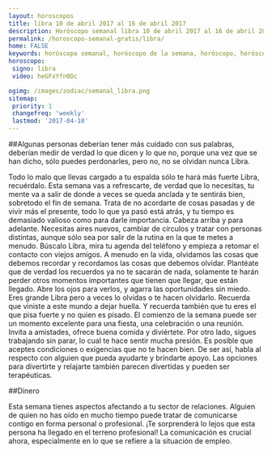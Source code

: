 ```yaml
---
layout: horoscopos
title: libra 10 de abril 2017 al 16 de abril 2017 
description: Horóscopo semanal libra 10 de abril 2017 al 16 de abril 2017. Algunas personas deberían tener más cuidado con sus palabras, deberían medir de verdad lo que dicen y lo que no, porque una vez que se han dicho, sólo puedes perdonarles, pero no, no se olvidan nunca libra.
permalink: /horoscopo-semanal-gratis/libra/
home: FALSE
keywords: horóscopo semanal, horóscopo de la semana, horóscopo, horóscopo gratis,horóscopos, horóscopo esperanza gracia, horoscopos libra la semana, horóscopos gratis, Tarot, Astrologia, Zodíaco, libra, horoscopo gratis
horoscopo:
 signo: libra
 video: heGFxYfn0Dc

ogimg: /images/zodiac/semanal_libra.png
sitemap:
 priority: 1
 changefreq: 'weekly'
 lastmod: '2017-04-10'
---
```




##Algunas personas deberían tener más cuidado con sus palabras, deberían medir de verdad lo que dicen y lo que no, porque una vez que se han dicho, sólo puedes perdonarles, pero no, no se olvidan nunca Libra.

Todo lo malo que llevas cargado a tu espalda sólo te hará más fuerte Libra, recuérdalo. Esta semana vas a refrescarte, de verdad que lo necesitas, tu mente va a salir de donde a veces se queda anclada y te sentirás bien, sobretodo el fin de semana. Trata de no acordarte de cosas pasadas y de vivir más el presente, todo lo que ya pasó está atrás, y tu tiempo es demasiado valioso como para darle importancia. Cabeza arriba y para adelante. Necesitas aires nuevos, cambiar de círculos y tratar con personas distintas, aunque sólo sea por salir de la rutina en la que te metes a menudo. Búscalo Libra, mira tu agenda del teléfono y empieza a retomar el contacto con viejos amigos. A menudo en la vida, olvidamos las cosas que debemos recordar y recordamos las cosas que debemos olvidar. Plantéate que de verdad los recuerdos ya no te sacarán de nada, solamente te harán perder otros momentos importantes que tienen que llegar, que están llegado. Abre los ojos para verlos, y agarra las oportunidades sin miedo. Eres grande Libra pero a veces lo olvidas o te hacen olvidarlo. Recuerda que viniste a este mundo a dejar huella. Y recuerda también que tu eres el que pisa fuerte y no quien es pisado.
El comienzo de la semana puede ser un momento excelente para una fiesta, una celebración o una reunión. Invita a amistades, ofrece buena comida y diviértete. Por otro lado, sigues trabajando sin parar, lo cual te hace sentir mucha presión. Es posible que aceptes condiciones o exigencias que no te hacen bien. De ser así, habla al respecto con alguien que pueda ayudarte y brindarte apoyo. Las opciones para divertirte y relajarte también parecen divertidas y pueden ser terapéuticas.

##Dinero

Esta semana tienes aspectos afectando a tu sector de relaciones. Alguien de quien no has oído en mucho tiempo puede tratar de comunicarse contigo en forma personal o profesional. ¡Te sorprenderá lo lejos que esta persona ha llegado en el terreno profesional! La comunicación es crucial ahora, especialmente en lo que se refiere a la situación de empleo.
